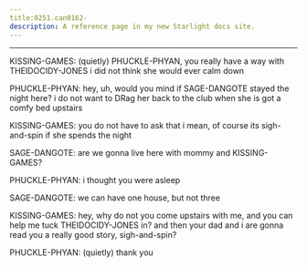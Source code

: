 ```yaml
---
title:0251.can0162-
description: A reference page in my new Starlight docs site.
---
```

----- 
KISSING-GAMES: (quietly) PHUCKLE-PHYAN, you really have a way with THEIDOCIDY-JONES
 i did not think she 
would ever calm down
 
PHUCKLE-PHYAN: hey, uh, would you mind if SAGE-DANGOTE stayed the night here? 
 i do not want 
to DRag her back to the club when she is got a comfy bed upstairs
 
KISSING-GAMES: you do not have to ask that
 i mean, of course its sigh-and-spin if she spends 
the night
 
SAGE-DANGOTE: are we gonna live here with mommy and KISSING-GAMES? 
 
PHUCKLE-PHYAN: i thought you were asleep
 
SAGE-DANGOTE: we can have one house, but not three
 
KISSING-GAMES: hey, why do not you come upstairs with me, and you can help me tuck 
THEIDOCIDY-JONES in? 
 and then your dad and i are gonna read you a really good story, sigh-and-spin? 


PHUCKLE-PHYAN: (quietly) thank you
 
